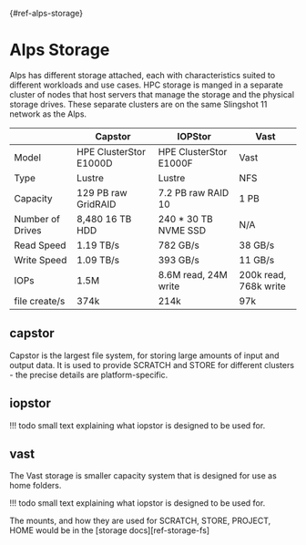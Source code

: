 [](){#ref-alps-storage}
# Alps Storage

Alps has different storage attached, each with characteristics suited to different workloads and use cases.
HPC storage is manged in a separate cluster of nodes that host servers that manage the storage and the physical storage drives.
These separate clusters are on the same Slingshot 11 network as the Alps.

|              | Capstor                | IOPStor                | Vast                |
|--------------|------------------------|------------------------|---------------------|
| Model        | HPE ClusterStor E1000D | HPE ClusterStor E1000F | Vast                |
| Type         | Lustre                 | Lustre                 | NFS                 |
| Capacity     | 129 PB raw GridRAID    | 7.2 PB raw RAID 10     | 1 PB                |
| Number of Drives | 8,480 16 TB HDD    | 240 * 30 TB NVME SSD   | N/A                 |
| Read Speed   | 1.19 TB/s              | 782 GB/s               | 38 GB/s             |
| Write Speed  | 1.09 TB/s              | 393 GB/s               | 11 GB/s             |
| IOPs         | 1.5M                   | 8.6M read, 24M write   | 200k read, 768k write |
| file create/s| 374k                   | 214k                   | 97k                 |

## capstor

Capstor is the largest file system, for storing large amounts of input and output data.
It is used to provide SCRATCH and STORE for different clusters - the precise details are platform-specific.

## iopstor

!!! todo
    small text explaining what iopstor is designed to be used for.

## vast

The Vast storage is smaller capacity system that is designed for use as home folders.

!!! todo
    small text explaining what iopstor is designed to be used for.

The mounts, and how they are used for SCRATCH, STORE, PROJECT, HOME would be in the [storage docs][ref-storage-fs]

